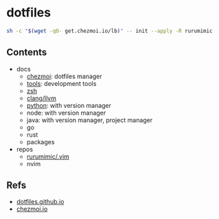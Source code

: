 # dotfiles

```bash
sh -c "$(wget -qO- get.chezmoi.io/lb)" -- init --apply -R rurumimic
```

## Contents

- docs
  - [chezmoi](docs/chezmoi.md): dotfiles manager
  - [tools](docs/tools.md): development tools
  - [zsh](docs/zsh.md)
  - [clang/llvm](docs/clang.md) 
  - [python](docs/python.md): with version manager 
  - node: with version manager
  - java: with version manager, project manager
  - go
  - rust
  - packages
- repos
  - [rurumimic/.vim](https://github.com/rurumimic/.vim)
  - nvim

## Refs

- [dotfiles.github.io](https://dotfiles.github.io/)
- [chezmoi.io](https://www.chezmoi.io/)


